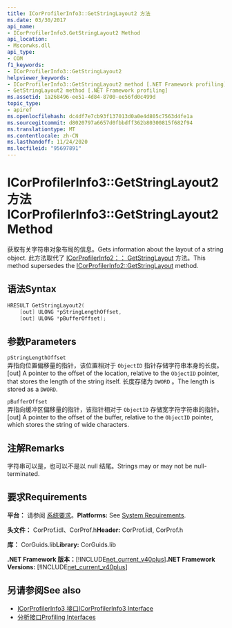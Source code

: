```yaml
---
title: ICorProfilerInfo3::GetStringLayout2 方法
ms.date: 03/30/2017
api_name:
- ICorProfilerInfo3.GetStringLayout2 Method
api_location:
- Mscorwks.dll
api_type:
- COM
f1_keywords:
- ICorProfilerInfo3::GetStringLayout2
helpviewer_keywords:
- ICorProfilerInfo3::GetStringLayout2 method [.NET Framework profiling]
- GetStringLayout2 method [.NET Framework profiling]
ms.assetid: 1a268496-ee51-4d84-8700-ee56fd0c499d
topic_type:
- apiref
ms.openlocfilehash: dc4df7e7cb93f137013d0a0e4d805c7563d4fe1a
ms.sourcegitcommit: d8020797a6657d0fbbdff362b80300815f682f94
ms.translationtype: MT
ms.contentlocale: zh-CN
ms.lasthandoff: 11/24/2020
ms.locfileid: "95697891"
---
```

# <a name="icorprofilerinfo3getstringlayout2-method"></a><span data-ttu-id="f3506-102">ICorProfilerInfo3::GetStringLayout2 方法</span><span class="sxs-lookup"><span data-stu-id="f3506-102">ICorProfilerInfo3::GetStringLayout2 Method</span></span>

<span data-ttu-id="f3506-103">获取有关字符串对象布局的信息。</span><span class="sxs-lookup"><span data-stu-id="f3506-103">Gets information about the layout of a string object.</span></span> <span data-ttu-id="f3506-104">此方法取代了 [ICorProfilerInfo2：： GetStringLayout](icorprofilerinfo2-getstringlayout-method.md) 方法。</span><span class="sxs-lookup"><span data-stu-id="f3506-104">This method supersedes the [ICorProfilerInfo2::GetStringLayout](icorprofilerinfo2-getstringlayout-method.md) method.</span></span>  
  
## <a name="syntax"></a><span data-ttu-id="f3506-105">语法</span><span class="sxs-lookup"><span data-stu-id="f3506-105">Syntax</span></span>  
  
```cpp  
HRESULT GetStringLayout2(  
    [out] ULONG *pStringLengthOffset,  
    [out] ULONG *pBufferOffset);  
```  
  
## <a name="parameters"></a><span data-ttu-id="f3506-106">参数</span><span class="sxs-lookup"><span data-stu-id="f3506-106">Parameters</span></span>  

 `pStringLengthOffset`  
 <span data-ttu-id="f3506-107">弄指向位置偏移量的指针，该位置相对于 `ObjectID` 指针存储字符串本身的长度。</span><span class="sxs-lookup"><span data-stu-id="f3506-107">[out] A pointer to the offset of the location, relative to the `ObjectID` pointer, that stores the length of the string itself.</span></span> <span data-ttu-id="f3506-108">长度存储为 `DWORD` 。</span><span class="sxs-lookup"><span data-stu-id="f3506-108">The length is stored as a `DWORD`.</span></span>  
  
 `pBufferOffset`  
 <span data-ttu-id="f3506-109">弄指向缓冲区偏移量的指针，该指针相对于 `ObjectID` 存储宽字符字符串的指针。</span><span class="sxs-lookup"><span data-stu-id="f3506-109">[out] A pointer to the offset of the buffer, relative to the `ObjectID` pointer, which stores the string of wide characters.</span></span>  
  
## <a name="remarks"></a><span data-ttu-id="f3506-110">注解</span><span class="sxs-lookup"><span data-stu-id="f3506-110">Remarks</span></span>  

 <span data-ttu-id="f3506-111">字符串可以是，也可以不是以 null 结尾。</span><span class="sxs-lookup"><span data-stu-id="f3506-111">Strings may or may not be null-terminated.</span></span>  
  
## <a name="requirements"></a><span data-ttu-id="f3506-112">要求</span><span class="sxs-lookup"><span data-stu-id="f3506-112">Requirements</span></span>  

 <span data-ttu-id="f3506-113">**平台：** 请参阅 [系统要求](../../get-started/system-requirements.md)。</span><span class="sxs-lookup"><span data-stu-id="f3506-113">**Platforms:** See [System Requirements](../../get-started/system-requirements.md).</span></span>  
  
 <span data-ttu-id="f3506-114">**头文件：** CorProf.idl、CorProf.h</span><span class="sxs-lookup"><span data-stu-id="f3506-114">**Header:** CorProf.idl, CorProf.h</span></span>  
  
 <span data-ttu-id="f3506-115">**库：** CorGuids.lib</span><span class="sxs-lookup"><span data-stu-id="f3506-115">**Library:** CorGuids.lib</span></span>  
  
 <span data-ttu-id="f3506-116">**.NET Framework 版本：**[!INCLUDE[net_current_v40plus](../../../../includes/net-current-v40plus-md.md)]</span><span class="sxs-lookup"><span data-stu-id="f3506-116">**.NET Framework Versions:** [!INCLUDE[net_current_v40plus](../../../../includes/net-current-v40plus-md.md)]</span></span>  
  
## <a name="see-also"></a><span data-ttu-id="f3506-117">另请参阅</span><span class="sxs-lookup"><span data-stu-id="f3506-117">See also</span></span>

- [<span data-ttu-id="f3506-118">ICorProfilerInfo3 接口</span><span class="sxs-lookup"><span data-stu-id="f3506-118">ICorProfilerInfo3 Interface</span></span>](icorprofilerinfo3-interface.md)
- [<span data-ttu-id="f3506-119">分析接口</span><span class="sxs-lookup"><span data-stu-id="f3506-119">Profiling Interfaces</span></span>](profiling-interfaces.md)
